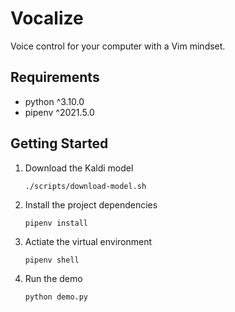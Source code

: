 # Vocalize

Voice control for your computer with a Vim mindset.

## Requirements

- python ^3.10.0
- pipenv ^2021.5.0

## Getting Started

1.  Download the Kaldi model

        ./scripts/download-model.sh

2.  Install the project dependencies

        pipenv install

3.  Actiate the virtual environment

        pipenv shell

4.  Run the demo

        python demo.py
